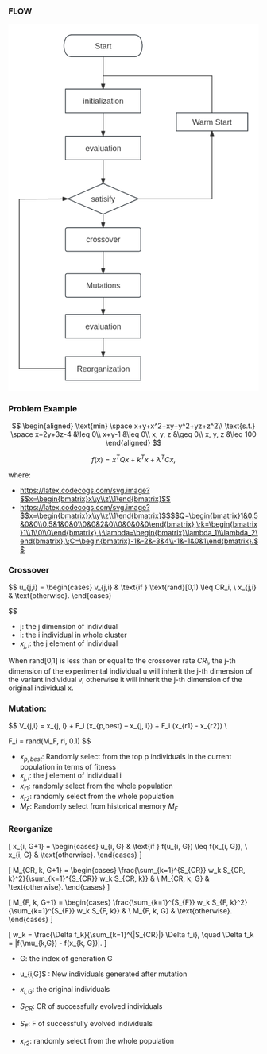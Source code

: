 

### FLOW

![DE](./img/DE.png)

### Problem Example

$$
\begin{aligned}
\text{min} \space x+y+x^2+xy+y^2+yz+z^2\\
\text{s.t.} \space x+2y+3z-4 &\leq 0\\
x+y-1 &\leq 0\\
x, y, z &\geq 0\\
x, y, z &\leq 100
\end{aligned}
$$


$$
f(x) = x^T Q x + k^T x + \lambda^T C x,
$$

where:
- https://latex.codecogs.com/svg.image?$$x=\begin{bmatrix}x\\y\\z\\1\end{bmatrix}$$
- https://latex.codecogs.com/svg.image?$$x=\begin{bmatrix}x\\y\\z\\1\end{bmatrix}$$$$Q=\begin{bmatrix}1&0.5&0&0\\0.5&1&0&0\\0&0&2&0\\0&0&0&0\end{bmatrix},\;k=\begin{bmatrix}1\\1\\0\\0\end{bmatrix},\;\lambda=\begin{bmatrix}\lambda_1\\\lambda_2\end{bmatrix},\;C=\begin{bmatrix}-1&-2&-3&4\\-1&-1&0&1\end{bmatrix}.$$

### Crossover

$$
u_{j,i} =
\begin{cases} 
v_{j,i} & \text{if } \text{rand}[0,1) \leq CR_i, \\
x_{j,i} & \text{otherwise}.
\end{cases}

$$

- j: the j dimension of  individual
- i: the i individual in whole cluster
- $x_{j, i}$: the j element of individual

When rand[0,1] is less than or equal to the crossover rate $CR_i$, the j-th dimension of the experimental individual u will inherit the j-th dimension of the variant individual v, otherwise it will inherit the j-th dimension of the original individual x.

### Mutation:

$$
V_{j,i} = x_{j, i} + F_i (x_{p,best} – x_{j, i}) + F_i (x_{r1} - x_{r2}) \\

F_i = rand(M_F, ri, 0.1)
$$

- $x_{p, best}$: Randomly select from the top p individuals in the current population in terms of fitness
- $x_{j, i}$: the j element of individual i
- $x_{r1}$: randomly select from the whole population
- $x_{r2}$: randomly select from the whole population
- $M_{F}$: Randomly select from historical memory $M_F$

### Reorganize

\[
x_{i, G+1} = 
\begin{cases} 
u_{i, G} & \text{if } f(u_{i, G}) \leq f(x_{i, G}), \\
x_{i, G} & \text{otherwise}.
\end{cases}
\]

\[
M_{CR, k, G+1} = 
\begin{cases} 
\frac{\sum_{k=1}^{S_{CR}} w_k S_{CR, k}^2}{\sum_{k=1}^{S_{CR}} w_k S_{CR, k}} & \\
M_{CR, k, G} & \text{otherwise}.
\end{cases}
\]

\[
M_{F, k, G+1} = 
\begin{cases} 
\frac{\sum_{k=1}^{S_{F}} w_k S_{F, k}^2}{\sum_{k=1}^{S_{F}} w_k S_{F, k}} & \\
M_{F, k, G} & \text{otherwise}.
\end{cases}
\]

\[
w_k = \frac{\Delta f_k}{\sum_{k=1}^{|S_{CR}|} \Delta f_i}, \quad
\Delta f_k = |f(\mu_{k,G}) - f(x_{k, G})|.
\]


- G: the index of generation G 
- u_{i,G}$ : New individuals generated after mutation

- $x_{i, G}$: the original individuals

- $S_{CR}$: CR of successfully evolved individuals

- $S_{F}$: F of successfully evolved individuals

- $x_{r2}$: randomly select from the whole population
